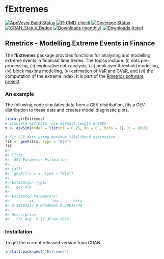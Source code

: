 
<!-- README.md is generated from README.Rmd. Please edit that file -->

# fExtremes

[![AppVeyor Build
Status](https://ci.appveyor.com/api/projects/status/github/paulnorthrop/fExtremes?branch=main&svg=true)](https://ci.appveyor.com/project/paulnorthrop/fExtremes)
[![R-CMD-check](https://github.com/paulnorthrop/fExtremes/workflows/R-CMD-check/badge.svg)](https://github.com/paulnorthrop/fExtremes/actions)
[![Coverage
Status](https://codecov.io/github/paulnorthrop/fExtremes/coverage.svg?branch=main)](https://codecov.io/github/paulnorthrop/fExtremes?branch=main)
[![CRAN_Status_Badge](https://www.r-pkg.org/badges/version/fExtremes)](https://cran.r-project.org/package=fExtremes)
[![Downloads
(monthly)](https://cranlogs.r-pkg.org/badges/fExtremes?color=brightgreen)](https://cran.r-project.org/package=fExtremes)
[![Downloads
(total)](https://cranlogs.r-pkg.org/badges/grand-total/fExtremes?color=brightgreen)](https://cran.r-project.org/package=fExtremes)

## Rmetrics - Modelling Extreme Events in Finance

The **fExtremes** package provides functions for analysing and modelling
extreme events in financial time Series. The topics include: (i) data
pre-processing, (ii) explorative data analysis, (iii) peak over
threshold modelling, (iv) block maxima modelling, (v) estimation of VaR
and CVaR, and (vi) the computation of the extreme index. It is part of
the [Rmetrics software project](https://www.rmetrics.org/).

### An example

The following code simulates data from a GEV distribution, fits a GEV
distribution to these data and creates model diagnostic plots.

``` r
library(fExtremes)
# Simulate GEV Data, use default length n=1000
x <- gevSim(model = list(xi = 0.25, mu = 0 , beta = 1), n = 1000)

# Fit GEV data using maximum likelihood estimation
fit <- gevFit(x, type = "mle") 
fit
#> 
#> Title:
#>  GEV Parameter Estimation 
#> 
#> Call:
#>  gevFit(x = x, type = "mle")
#> 
#> Estimation Type:
#>   gev mle 
#> 
#> Estimated Parameters:
#>         xi         mu       beta 
#> 0.18304217 0.04548892 0.99014748 
#> 
#> Description
#>   Fri Aug  5 17:30:44 2022
```

### Installation

To get the current released version from CRAN:

``` r
install.packages("fExtremes")
```
